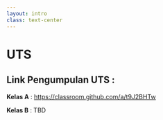 ```yaml
---
layout: intro
class: text-center
---
```


# UTS

## Link Pengumpulan UTS :

**Kelas A** : https://classroom.github.com/a/t9J2BHTw

**Kelas B** : TBD

